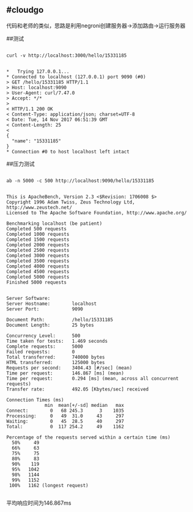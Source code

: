 #cloudgo
--------------------------------------------------------------------------------
代码和老师的类似，思路是利用negroni创建服务器->添加路由->运行服务器

##测试
<pre><code>
curl -v http://localhost:3000/hello/15331185
</code></pre>

<pre><code>
*   Trying 127.0.0.1...
* Connected to localhost (127.0.0.1) port 9090 (#0)
> GET /hello/15331185 HTTP/1.1
> Host: localhost:9090
> User-Agent: curl/7.47.0
> Accept: */*
> 
< HTTP/1.1 200 OK
< Content-Type: application/json; charset=UTF-8
< Date: Tue, 14 Nov 2017 06:51:39 GMT
< Content-Length: 25
< 
{
  "name": "15331185"
}
* Connection #0 to host localhost left intact
</code></pre>

##压力测试
<pre><code>
ab -n 5000 -c 500 http://localhost:9090/hello/15331185
</code></pre>
<pre><code>
This is ApacheBench, Version 2.3 <$Revision: 1706008 $>
Copyright 1996 Adam Twiss, Zeus Technology Ltd, http://www.zeustech.net/
Licensed to The Apache Software Foundation, http://www.apache.org/

Benchmarking localhost (be patient)
Completed 500 requests
Completed 1000 requests
Completed 1500 requests
Completed 2000 requests
Completed 2500 requests
Completed 3000 requests
Completed 3500 requests
Completed 4000 requests
Completed 4500 requests
Completed 5000 requests
Finished 5000 requests


Server Software:        
Server Hostname:        localhost
Server Port:            9090

Document Path:          /hello/15331185
Document Length:        25 bytes

Concurrency Level:      500
Time taken for tests:   1.469 seconds
Complete requests:      5000
Failed requests:        0
Total transferred:      740000 bytes
HTML transferred:       125000 bytes
Requests per second:    3404.43 [#/sec] (mean)
Time per request:       146.867 [ms] (mean)
Time per request:       0.294 [ms] (mean, across all concurrent requests)
Transfer rate:          492.05 [Kbytes/sec] received

Connection Times (ms)
              min  mean[+/-sd] median   max
Connect:        0   68 245.3      3    1035
Processing:     0   49  31.0     43     297
Waiting:        0   45  28.5     40     297
Total:          0  117 254.2     49    1162

Percentage of the requests served within a certain time (ms)
  50%     49
  66%     63
  75%     75
  80%     83
  90%    119
  95%   1042
  98%   1144
  99%   1152
 100%   1162 (longest request)
 </code></pre>
平均响应时间为146.867ms
